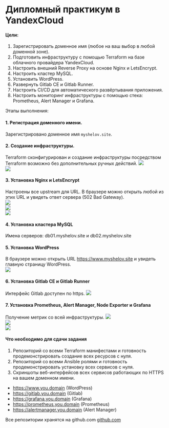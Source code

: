 # Дипломный практикум в YandexCloud

#### Цели:  
  
1. Зарегистрировать доменное имя (любое на ваш выбор в любой доменной зоне).
2. Подготовить инфраструктуру с помощью Terraform на базе облачного провайдера YandexCloud.
3. Настроить внешний Reverse Proxy на основе Nginx и LetsEncrypt.
4. Настроить кластер MySQL.
5. Установить WordPress.
6. Развернуть Gitlab CE и Gitlab Runner.
7. Настроить CI/CD для автоматического развёртывания приложения.
8. Настроить мониторинг инфраструктуры с помощью стека: Prometheus, Alert Manager и Grafana.

Этапы выполнения:

#### 1. Регистрация доменного имени.  
Зарегистрировано доменное имя `myshelov.site`.  
  
#### 2. Создание инфраструктуры.  
Terraform сконфигурирован и создание инфраструктуры посредством Terraform возможно без дополнительных ручных действий. 
![](img/04.jpg)  
![](img/05.jpg)  

#### 3. Установка Nginx и LetsEncrypt  
Настроены все upstream для URL. В браузере можно открыть любой из этих URL и увидеть ответ сервера (502 Bad Gateway).  
![](img/06.jpg)  
![](img/02.jpg)  
![](img/12.jpg)  

#### 4. Установка кластера MySQL  
Имена серверов: db01.myshelov.site и db02.myshelov.site  

#### 5. Установка WordPress
В браузере можно открыть URL https://www.myshelov.site  и увидеть главную страницу WordPress.  
![](img/03.jpg)  

#### 6. Установка Gitlab CE и Gitlab Runner
Интерфейс Gitlab доступен по https.
![](img/08.jpg)  

#### 7. Установка Prometheus, Alert Manager, Node Exporter и Grafana  
Получение метрик со всей инфраструктуры.
![](img/09.jpg)  
![](img/10.jpg)  
![](img/11.jpg)  

#### Что необходимо для сдачи задания

1. Репозиторий со всеми Terraform манифестами и готовность продемонстрировать создание всех ресурсов с нуля.  
2. Репозиторий со всеми Ansible ролями и готовность продемонстрировать установку всех сервисов с нуля.  
3. Скриншоты веб-интерфейсов всех сервисов работающих по HTTPS на вашем доменном имени.  

* https://www.you.domain (WordPress)  
* https://gitlab.you.domain (Gitlab)  
* https://grafana.you.domain (Grafana)  
* https://prometheus.you.domain (Prometheus)  
* https://alertmanager.you.domain (Alert Manager)  

Все репозитории хранятся на github.com [github.com](https://github.com/WiktorMysz/devops-netology/tree/main/diplom/)
